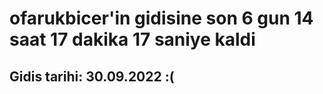 # ofarukbicer'in gidisine son 6 gun 14 saat 17 dakika 17 saniye kaldi

## Gidis tarihi: 30.09.2022 :(